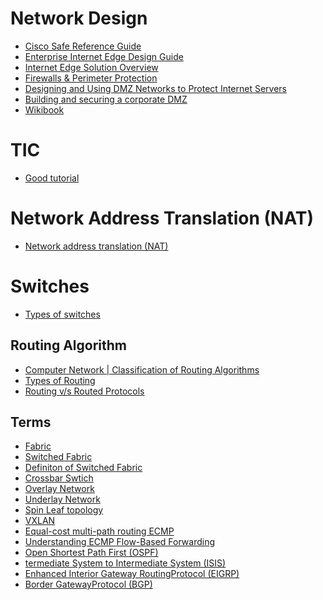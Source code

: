 # Network Design

* [Cisco Safe Reference Guide](https://www.cisco.com/c/en/us/td/docs/solutions/Enterprise/Security/SAFE_RG/SAFE_rg.html)
* [Enterprise Internet Edge Design Guide](https://www.cisco.com/c/en/us/td/docs/solutions/Enterprise/Security/IE_DG.html)
* [Internet Edge Solution Overview](https://www.cisco.com/c/en/us/td/docs/solutions/Enterprise/WAN_and_MAN/Internet_Edge/InterEdgeOver.html?referring_site=RE&pos=2&page=https://www.cisco.com/c/en/us/td/docs/solutions/Enterprise/Security/IE_DG.html)
* [Firewalls & Perimeter Protection](https://www.sans.org/reading-room/whitepapers/firewalls/designing-dmz-950)
* [Designing and Using DMZ Networks to Protect Internet Servers](https://www.linuxjournal.com/article/4415)
* [Building and securing a corporate DMZ ](http://cs.lewisu.edu/mathcs/msis/projects/msis595_KevinKeay.pdf)
* [Wikibook](https://en.wikibooks.org/wiki/Communication_Networks/Print_version)

# TIC
* [Good tutorial](https://www.gsa.gov/technology/technology-products-services/it-security/trusted-internet-connections-tics)

# Network Address Translation (NAT)
* [Network address translation (NAT)](https://www.geeksforgeeks.org/computer-network-network-address-translation-nat/)

# Switches

* [Types of switches](https://www.geeksforgeeks.org/computer-network-types-of-switches/)

## Routing Algorithm
* [Computer Network | Classification of Routing Algorithms](https://www.geeksforgeeks.org/computer-network-classification-routing-algorithms/)
* [Types of Routing](https://www.geeksforgeeks.org/computer-network-types-routing/)
* [Routing v/s Routed Protocols](https://www.geeksforgeeks.org/computer-network-routing-vs-routed-protocols/)

## Terms

* [Fabric](https://whatis.techtarget.com/definition/fabric)
* [Switched Fabric](https://en.wikipedia.org/wiki/Switched_fabric)
* [Definiton of Switched Fabric](https://etherealmind.com/what-is-the-definition-of-switch-fabric/)
* [Crossbar Swtich](https://en.wikipedia.org/wiki/Crossbar_switch)
* [Overlay Network]()
* [Underlay Network]()
* [Spin Leaf topology]()
* [VXLAN]()
* [Equal-cost multi-path routing ECMP](https://www.cisco.com/c/en/us/td/docs/ios-xml/ios/mp_l3_vpns/configuration/xe-3s/asr903/mp-l3-vpns-xe-3s-asr903-book/mp-l3-vpns-xe-3s-asr903-book_chapter_0100.pdf)
* [Understanding ECMP Flow-Based Forwarding](https://www.juniper.net/documentation/en_US/junos/topics/concept/routing-policy-security-ecmp-flow-based-forwarding-understanding.html)
* [Open Shortest Path First (OSPF)]()
* [termediate System to Intermediate System (ISIS)]()
* [Enhanced Interior Gateway RoutingProtocol (EIGRP)]()
* [Border GatewayProtocol (BGP)]()
